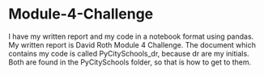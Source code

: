 # Module-4-Challenge
I have my written report and my code in a notebook format using pandas. 
My written report is David Roth Module 4 Challenge.
The document which contains my code is called PyCitySchools_dr, because dr are my initials.
Both are found in the PyCitySchools folder, so that is how to get to them.
